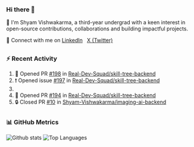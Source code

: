 ### Hi there 👋
🙌 I'm Shyam Vishwakarma, a third-year undergrad with a keen interest in open-source contributions, collaborations and building impactful projects.
<p></p>
<p align="left">
    🤝 Connect with me on
  <a href="https://www.linkedin.com/in/shyam-vishwakarma">LinkedIn</a>
    &nbsp;
  <a href="https://x.com/_shyam_v?t=ADOyWzHN8x5WXXqHPL3Lrg&s=09">X (Twitter)</a>
</p>

<!---## 🚀 Experience
- **[Company Name]** | [Position] | [Duration]
  - [Key Achievement/Responsibility]
  - [Key Achievement/Responsibility]

- **[Company Name]** | [Position] | [Duration]
  - [Key Achievement/Responsibility]
  - [Key Achievement/Responsibility]

## 💻 Projects
### [Project Name]
- Description: Brief project description
- Tech Stack: [Technologies]
- [Live Demo](link) | [GitHub](link)

### [Project Name]
- Description: Brief project description
- Tech Stack: [Technologies]
- [Live Demo](link) | [GitHub](link)--->

##
### :zap: Recent Activity
<!--START_SECTION:activity-->
1. 💪 Opened PR [#198](https://github.com/Real-Dev-Squad/skill-tree-backend/pull/198) in [Real-Dev-Squad/skill-tree-backend](https://github.com/Real-Dev-Squad/skill-tree-backend)
2. ❗ Opened issue [#197](https://github.com/Real-Dev-Squad/skill-tree-backend/issues/197) in [Real-Dev-Squad/skill-tree-backend](https://github.com/Real-Dev-Squad/skill-tree-backend)
3. 
4. 💪 Opened PR [#194](https://github.com/Real-Dev-Squad/skill-tree-backend/pull/194) in [Real-Dev-Squad/skill-tree-backend](https://github.com/Real-Dev-Squad/skill-tree-backend)
5. 🔒 Closed PR [#10](https://github.com/Shyam-Vishwakarma/imaging-ai-backend/pull/10) in [Shyam-Vishwakarma/imaging-ai-backend](https://github.com/Shyam-Vishwakarma/imaging-ai-backend)
<!--END_SECTION:activity-->
##
### 📊 GitHub Metrics
  <!-- Profile Details -->
  <!---
  <img src="https://github-profile-summary-cards.vercel.app/api/cards/profile-details?username=shyam-vishwakarma&theme=transparent" alt="Profile Details" />
      <img src="https://github-readme-streak-stats.herokuapp.com/?user=shyam-vishwakarma&theme=transparent&hide_border=true" alt="GitHub Streak" />
  --->

<!---<div align="left">
  <!-- GitHub Stats Card -->
  <!---<img src="https://github-readme-stats.vercel.app/api?username=shyam-vishwakarma&show_icons=true&theme=radical&count_private=true&include_all_commits=true&hide_border=true" alt="GitHub Stats" />
</div>--->

<div align="left">

  <img src="http://github-profile-summary-cards.vercel.app/api/cards/stats?username=shyam-vishwakarma&theme=transparent" alt="Github stats" />
<img src="https://github-readme-stats.vercel.app/api/top-langs/?username=shyam-vishwakarma&layout=compact&theme=transparent&hide_border=true&langs_count=8" alt="Top Languages" />
<div align="left">
    
<!--
  <img src="https://github-profile-summary-cards.vercel.app/api/cards/most-commit-language?username=shyam-vishwakarma&theme=transparent&exclude=html&hide_border=false" alt="Commits per Language" />
  <img src="http://github-profile-summary-cards.vercel.app/api/cards/repos-per-language?username=shyam-vishwakarma&theme=transparent&exclude=html" alt="repos-per-language" />
</div>

##
### 🏆 Trophies

<div align="left">
  <img src="https://github-profile-trophy.vercel.app/?username=shyam-vishwakarma&theme=radical&no-frame=true&no-bg=false&margin-w=4&row=1&column=4" alt="GitHub Trophies" />
</div>
-->


